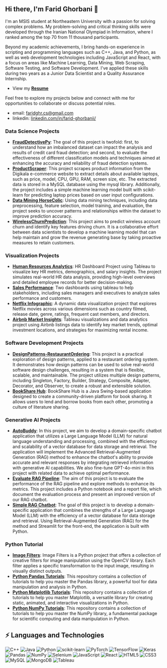 ## Hi there, I'm Farid Ghorbani 👋

I'm an MSIS student at Northeastern University with a passion for solving complex problems. My problem-solving and critical thinking skills were developed through the Iranian National Olympiad in Information, where I ranked among the top 70 from 11 thousand participants. 

Beyond my academic achievements, I bring hands-on experience in scripting and programming languages such as C++, Java, and Python, as well as web development technologies including JavaScript and React, with a focus on areas like Machine Learning, Data Mining, Web Scraping, Software Testing, and Software Development. I've applied these skills during two years as a Junior Data Scientist and a Quality Assurance Internship.

- View my **[Resume](https://faridghr.github.io/portfolio/)**

Feel free to explore my projects below and connect with me for opportunities to collaborate or discuss potential roles.
- email: faridghr.cs@gmail.com
- linkedin: [linkedin.com/in/farid-ghorbanii/](https://www.linkedin.com/in/farid-ghorbanii/)

### Data Science Projects
- **[FraudDetectivePy](https://github.com/Faridghr/FraudDetectivePy)**: The goal of this project is twofold: first, to understand how an imbalanced dataset can impact the analysis and results of credit card fraud detection; and second, to evaluate the effectiveness of different classification models and techniques aimed at enhancing the accuracy and reliability of fraud detection systems.
- **[ProductScraper](https://github.com/Faridghr/ProductScraper)**: This project scrapes product information from the Digikala e-commerce website to extract details about available laptops, such as price, model, CPU, GPU, RAM, screen size, etc. The extracted data is stored in a MySQL database using the mysql library. Additionally, the project includes a simple machine learning model built with scikit-learn for predicting laptop prices based on user input configurations.
- **[Data Mining  HorseColic](https://github.com/Faridghr/horse-survival-data-mining)**: Using data mining techniques, including data preprocessing, feature selection, model training, and evaluation, the project seeks to uncover patterns and relationships within the dataset to improve prediction accuracy.
- **[WirelessChurnPrediction](https://github.com/Faridghr/WirelessChurnPrediction)**: This project aims to predict wireless account churn and identify key features driving churn. It is a collaborative effort between data scientists to develop a machine learning model that can help maintain and grow the revenue generating base by taking proactive measures to retain customers.

### Visualization Projects
- **[Human Resources Analytics](https://github.com/Faridghr/HumanResources-Analytics)**: HR Dashboard Project using Tableau to visualize key HR metrics, demographics, and salary insights. The project simulates real-world HR data analysis, providing high-level overviews and detailed employee records for better decision-making.
- **[Sales Performance](https://github.com/Faridghr/Sales-Performance)**: Two dashboards using tableau to help stakeholders, including sales managers and executives to analyze sales performance and customers.
- **[Netflix Infographic](https://github.com/Faridghr/Netflix-Infographic)**: A dynamic data visualization project that explores Netflix movies across various dimensions such as country filmed, release date, genre, ratings, frequent cast members, and directors.
- **[Airbnb Market Insights](https://github.com/Faridghr/Airbnb-Market-Insights)**: Tableau visualizations and data analytics project using Airbnb listings data to identify key market trends, optimal investment locations, and strategies for maximizing rental income.

### Software Development Projects
- **[DesignPatterns-RestaurantOrdering](https://github.com/Faridghr/DesignPatterns-RestaurantOrdering)**: This project is a practical exploration of design patterns, applied to a restaurant ordering system. It demonstrates how design patterns can be used to solve real-world software design challenges, resulting in a system that is flexible, scalable, and maintainable. The project utilizes multiple design patterns, including Singleton, Factory, Builder, Strategy, Composite, Adapter, Decorator, and Observer, to create a robust and extensible solution.
- **[BookShare Hub](https://github.com/Faridghr/BookShare-Hub)**: BookShare Hub is a Java Swing-based application designed to create a community-driven platform for book sharing. It allows users to lend and borrow books from each other, promoting a culture of literature sharing.

### Generative AI Projects
- **[AutoBuddy](https://github.com/Faridghr/AutoBuddy-Car-Shopping-Chatbot)**: In this project, we aim to develop a domain-specific chatbot application that utilizes a Large Language Model (LLM) for natural language understanding and processing, combined with the efficiency and scalability of a vector database for data storage and retrieval. The application will implement the Advanced Retrieval-Augmented Generation (RAG) method to enhance the chatbot's ability to provide accurate and relevant responses by integrating retrieved information with generative AI capabilities. We also fine-tune GPT-4o-mini in this project with related data to achieve optimal performance. 
- **[Evaluate RAG Pipeline](https://github.com/Faridghr/Evaluate-RAG-Pipeline)**: The aim of this project is to evaluate the performance of the RAG pipeline and explore methods to enhance its metrics. This project includes a Python notebook and a report file, which document the evaluation process and present an improved version of our RAG chatbot.
- **[Simple RAG Chatbot](https://github.com/Faridghr/Simple-RAG-Chatbot)**: The goal of this project is to develop a domain-specific application that combines the strengths of a Large Language Model (LLM) with the efficiency of a vector database for data storage and retrieval. Using Retrieval-Augmented Generation (RAG) for the method and Streamlit for the front-end, the application is built with Python.
    
### Python Tutorial
- **[Image Filters](https://github.com/Faridghr/Image-Filters)**: Image Filters is a Python project that offers a collection of creative filters for image manipulation using the OpenCV library. Each filter applies a specific transformation to the input image, resulting in visually distinct outputs.
- **[Python Pandas Tutorials](https://github.com/Faridghr/Python-Pandas-Tutorial)**: This repository contains a collection of tutorials to help you master the Pandas library, a powerful tool for data manipulation and analysis in Python.
- **[Python Matplotlib Tutorials](https://github.com/Faridghr/Python-Matplotlib-Tutorial)**: This repository contains a collection of tutorials to help you master Matplotlib, a versatile library for creating static, animated, and interactive visualizations in Python.
- **[Python NumPy Tutorials](https://github.com/Faridghr/Python-Numpy-Tutorial)**: This repository contains a collection of tutorials to help you master the NumPy library, a fundamental package for scientific computing and data manipulation in Python.


## ⚡ Languages and Technologies
![C++](https://img.shields.io/badge/c++-%2300599C.svg?logo=c%2B%2B&logoColor=white)
![Java](https://img.shields.io/badge/Java-ED8B00?logo=java&logoColor=white)
![Python](https://img.shields.io/badge/Python-3776AB?logo=python&logoColor=white)
![scikit-learn](https://img.shields.io/badge/scikit--learn-%23F7931E.svg?logo=scikit-learn&logoColor=white)
![PyTorch](https://img.shields.io/badge/PyTorch-%23EE4C2C.svg?logo=PyTorch&logoColor=white)
![TensorFlow](https://img.shields.io/badge/TensorFlow-%23FF6F00.svg?logo=TensorFlow&logoColor=white)
![Keras](https://img.shields.io/badge/Keras-%23D00000.svg?logo=Keras&logoColor=white)
![Pandas](https://img.shields.io/badge/pandas-%23150458.svg?logo=pandas&logoColor=white)
![NumPy](https://img.shields.io/badge/numpy-%23013243.svg?logo=numpy&logoColor=white)
![Selenium](https://img.shields.io/badge/-selenium-%43B02A?logo=selenium&logoColor=white)
![JavaScript](https://img.shields.io/badge/JavaScript-F7DF1E?logo=javascript&logoColor=black)
![React](https://img.shields.io/badge/React-20232A?logo=react&logoColor=61DAFB)
![HTML5](https://img.shields.io/badge/HTML5-E34F26?logo=html5&logoColor=white)
![CSS3](https://img.shields.io/badge/CSS3-1572B6?logo=css3&logoColor=white)
![MySQL](https://img.shields.io/badge/mysql-4479A1.svg?logo=mysql&logoColor=white)
![MongoDB](https://img.shields.io/badge/MongoDB-%234ea94b.svg?logo=mongodb&logoColor=white)
![Tableau](https://img.shields.io/badge/Tableau-E97627?logo=Tableau&logoColor=white)


